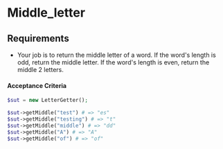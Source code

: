 # Middle_letter

## Requirements

- Your job is to return the middle letter of a word. If the word's length is odd, return the middle letter. If the word's length is even, return the middle 2 letters.

#### Acceptance Criteria

```php
$sut = new LetterGetter();

$sut->getMiddle("test") # => "es"
$sut->getMiddle("testing") # => "t"
$sut->getMiddle("middle") # => "dd"
$sut->getMiddle("A") # => "A"
$sut->getMiddle("of") # => "of"
```
